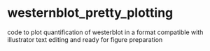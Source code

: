 # westernblot_pretty_plotting
code to plot quantification of westerblot in a format compatible with illustrator text editing and ready for figure preparation
